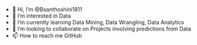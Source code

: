 - 👋 Hi, I’m @Bsanthoshini1811
- 👀 I’m interested in Data
- 🌱 I’m currently learning Data Mining, Data Wrangling, Data Analytics
- 💞️ I’m looking to collaborate on Projects involving predictions from Data
- 📫 How to reach me GitHub

<!---
Bsanthoshini1811/Bsanthoshini1811 is a ✨ special ✨ repository because its `README.md` (this file) appears on your GitHub profile.
You can click the Preview link to take a look at your changes.
--->
